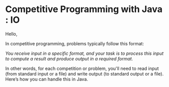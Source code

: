 <h1 style : "color:red";>Competitive Programming with Java : IO</h1>
Hello,

In competitive programming, problems typically follow this format:

<i>You receive input in a specific format, and your task is to process this input to compute a result and produce output in a required format.</i>

In other words, for each competition or problem, you'll need to read input (from standard input or a file) and write output (to standard output or a file). Here’s how you can handle this in Java.